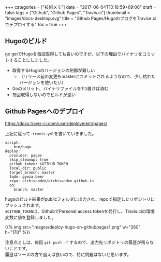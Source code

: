 +++
categories = ["技術メモ"]
date = "2017-06-04T10:18:59+09:00"
draft = false
tags = ["Github", "Github Pages", "Travis.ci"]
thumbnail = "images/docs-desktop.svg"
title = "Github Pages/HugoのブログをTravice.ciでデプロイする"
toc = true
+++

## Hugoのビルド

go getでHugoを毎回取得しても良いのですが、以下の理由でバイナリをコミットすることにしました。

- 取得するHugoのバージョンの制御が難しい
  - （リリース前の変更もmasterにコミットされるようなので、少し枯れたバージョンを使いたい）
- Goのメリット、バイナリファイルを1つ置けば済む
- 毎回取得しないのでビルドが速い

## Github Pagesへのデプロイ

https://docs.travis-ci.com/user/deployment/pages/

上記に従って`.travis.yml`を書いていきました。  

```
script:
  - bin/hugo
deploy:
  provider: pages
  skip_cleanup: true
  github_token: $GITHUB_TOKEN
  local_dir: public
  target_branch: master
  fqdn: gyoza.beer
  repo: eichisanden/eichisanden.github.io
  on:
    branch: master
```

hugoのビルド結果がpublicフォルダに出力され、repoで指定したリポジトリにプッシュされます。  
`$GITHUB_TOKEN`は、GithubでPersonal access tokenを発行し、Travis.ciの環境変数に値を登録しました。

{{% img  src="images/deploy-hugo-on-githubpages1.png" w="260" h="170" %}}

注意点としは、毎回 `git push -f` するので、出力先リポジトリの履歴が残らないことです。  
履歴はソースの方で追えば良いので、特に問題はないと思います。  

